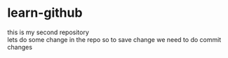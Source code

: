 # learn-github
this is my second repository
<br>
lets do some change in the repo 
so to save change we need to do commit changes
